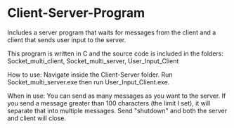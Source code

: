 # Client-Server-Program
Includes a server program that waits for messages from the client and a client that sends user input to the server.

This program is written in C and the source code is included in the folders: Socket_multi_client, Socket_multi_server, User_Input_Client

How to use: Navigate inside the Client-Server folder. Run Socket_multi_server.exe then run User_Input_Client.exe.

When in use: You can send as many messages as you want to the server. If you send a message greater than 100 characters (the limit I set), it will separate that into multiple messages. Send "shutdown" and both the server and client will close.
